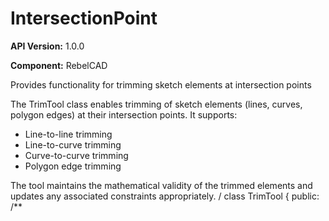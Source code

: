 # IntersectionPoint

**API Version:** 1.0.0

**Component:** RebelCAD

Provides functionality for trimming sketch elements at intersection points

The TrimTool class enables trimming of sketch elements (lines, curves, polygon edges)
at their intersection points. It supports:
- Line-to-line trimming
- Line-to-curve trimming
- Curve-to-curve trimming
- Polygon edge trimming

The tool maintains the mathematical validity of the trimmed elements and
updates any associated constraints appropriately.
/
class TrimTool {
public:
    /**

